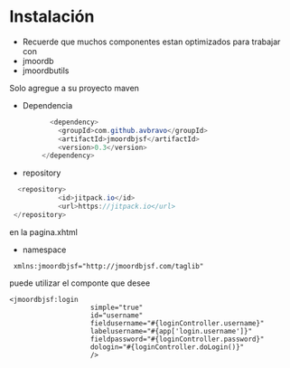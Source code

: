 # Instalación

* Recuerde que muchos componentes estan optimizados para trabajar con
* jmoordb
* jmoordbutils

Solo agregue a su proyecto maven

* Dependencia

```java
          <dependency>
            <groupId>com.github.avbravo</groupId>
            <artifactId>jmoordbjsf</artifactId>
            <version>0.3</version>
        </dependency>
```

* repository

```java
  <repository>
            <id>jitpack.io</id>
            <url>https://jitpack.io</url>
 </repository>
```

en la pagina.xhtml

* namespace

```
 xmlns:jmoordbjsf="http://jmoordbjsf.com/taglib"
```

puede utilizar el componte que desee

```
<jmoordbjsf:login
                    simple="true"
                    id="username"
                    fieldusername="#{loginController.username}"
                    labelusername="#{app['login.username']}"
                    fieldpassword="#{loginController.password}"
                    dologin="#{loginController.doLogin()}"
                    />
```



